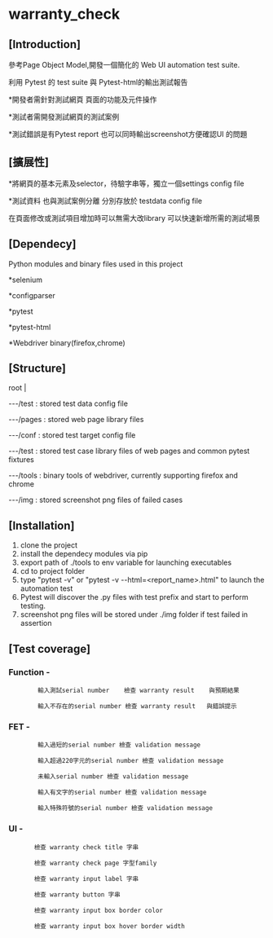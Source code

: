 # warranty_check


## [Introduction]

參考Page Object Model,開發一個簡化的 Web UI automation test suite.

利用 Pytest 的 test suite 與 Pytest-html的輸出測試報告

*開發者需針對測試網頁 頁面的功能及元件操作

*測試者需開發測試網頁的測試案例

*測試錯誤是有Pytest report 也可以同時輸出screenshot方便確認UI 的問題




## [擴展性]

*將網頁的基本元素及selector，待驗字串等，獨立一個settings config file

*測試資料 也與測試案例分離 分別存放於 testdata config file

在頁面修改或測試項目增加時可以無需大改library 可以快速新增所需的測試場景




## [Dependecy] 

Python modules and binary files used in this project

*selenium

*configparser

*pytest

*pytest-html

*Webdriver binary(firefox,chrome)




## [Structure]

root
|

---/test : stored test data config file

---/pages : stored web page library files    

---/conf : stored test target config file

---/test : stored test case library files of web pages and common pytest fixtures   

---/tools : binary tools of webdriver, currently supporting firefox and chrome 

---/img : stored screenshot png files of failed cases




## [Installation]

1. clone the project
2. install the dependecy modules via pip
3. export path of ./tools to env variable for launching executables
4. cd to project folder 
5. type "pytest -v" or "pytest -v --html=<report_name>.html" to launch the automation test
6. Pytest will discover the .py files with test prefix and start to perform testing.
7. screenshot png files will be stored under ./img folder if test failed in assertion




## [Test coverage]

### Function -  
            輸入測試serial number    檢查 warranty result    與預期結果 

            輸入不存在的serial number 檢查 warranty result   與錯誤提示
               

### FET  -      
            輸入過短的serial number 檢查 validation message

            輸入超過220字元的serial number 檢查 validation message
            
            未輸入serial number 檢查 validation message
            
            輸入有文字的serial number 檢查 validation message
            
            輸入特殊符號的serial number 檢查 validation message
            

### UI   -     
           檢查 warranty check title 字串

           檢查 warranty check page 字型family
           
           檢查 warranty input label 字串
           
           檢查 warranty button 字串
           
           檢查 warranty input box border color
           
           檢查 warranty input box hover border width
